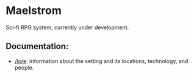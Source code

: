 # Maelstrom
Sci-fi RPG system, currently under development.

## Documentation:
- [/lore](Lore): Information about the setting and its locations, technology, and people.
